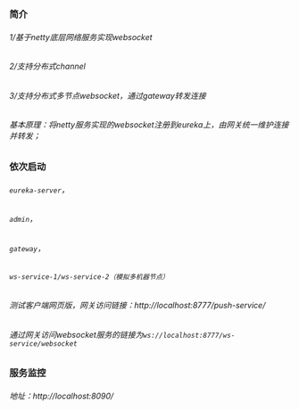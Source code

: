 
### 简介
###### 1/基于netty底层网络服务实现websocket
###### 2/支持分布式channel
###### 3/支持分布式多节点websocket，通过gateway转发连接

###### 基本原理：将netty服务实现的websocket注册到eureka上，由网关统一维护连接并转发；

### 依次启动
###### `eureka-server`，
###### `admin`，
###### `gateway`，
###### `ws-service-1/ws-service-2（模拟多机器节点）`

######  测试客户端网页版，网关访问链接：http://localhost:8777/push-service/

######  通过网关访问websocket服务的链接为`ws://localhost:8777/ws-service/websocket`

### 服务监控
###### 地址：http://localhost:8090/
